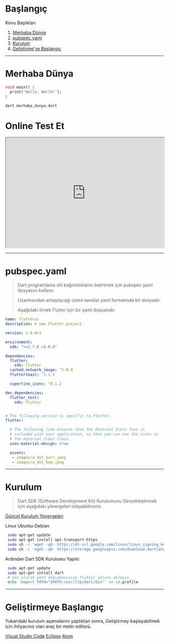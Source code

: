 # Başlangıç
Konu Başlıkları
1. [Merhaba Dünya](#merhaba-dünya)
2. [pubspec.yaml](#pubspecyaml)
3. [Kurulum](#kurulum)
4. [Geliştirme'ye Başlangıç](#geliştirmeye-başlangıç)

----
# Merhaba Dünya

```dart
void main() {
  print('Hello, World!');
}
```
```sh
dart merhaba_dunya.dart
```
# Online Test Et
<iframe  width="100%" height="350px" src="https://dartpad.dev/embed-inline.html?id=2fadb7133b4c3fb97e827b00741a927a&split=80"></iframe>

----
# pubspec.yaml
> Dart programlama dili bağımlılıklarını belirtmek için pubspec.yaml dosyasını kullanır.

> Uzantısından anlaşılacağı üzere kendisi yaml formatında bir dosyadır.

> Aşağıdaki örnek Flutter için bir yaml dosyasıdır.


```yaml
name: flutterui
description: A new Flutter project.

version: 1.0.0+1

environment:
  sdk: ">=2.7.0 <3.0.0"

dependencies:
  flutter:
    sdk: flutter
  cached_network_image: ^2.0.0
  fluttertoast: ^3.1.3

  cupertino_icons: ^0.1.2

dev_dependencies:
  flutter_test:
    sdk: flutter


# The following section is specific to Flutter.
flutter:

  # The following line ensures that the Material Icons font is
  # included with your application, so that you can use the icons in
  # the material Icons class.
  uses-material-design: true

  assets:
   - images/a_dot_burr.jpeg
   - images/a_dot_ham.jpeg
```
----
# Kurulum
> Dart SDK (Software Development Kit) Kurulumunu Gerçekleştirmek için aşağıdaki yönergeleri izleyebilirsiniz.

[Güncel Kurulum Yönergeleri](https://dart.dev/get-dart)

Linux Ubuntu-Debian
```sh
 sudo apt-get update
 sudo apt-get install apt-transport-https
 sudo sh -c 'wget -qO- https://dl-ssl.google.com/linux/linux_signing_key.pub | apt-key add -'
 sudo sh -c 'wget -qO- https://storage.googleapis.com/download.dartlang.org/linux/debian/dart_stable.list > /etc/apt/sources.list.d/dart_stable.list'

```
Ardından Dart SDK Kurulumu Yapılır.
```sh
 sudo apt-get update
 sudo apt-get install dart
 # Son olarak path değişkeninize flutter yolunu ekleyin
 echo 'export PATH="$PATH:/usr/lib/dart/bin"' >> ~/.profile
```


----
# Geliştirmeye Başlangıç
Yukarıdaki kurulum aşamalarını yaptıktan sonra, Geliştirmey başlayabilmek için ihtiyacınız olan araç bir metin editorü.

[Visual Studio Code](https://code.visualstudio.com/)
[Eclipse](https://github.com/eclipse/dartboard)
[Atom](https://atom.io/)
